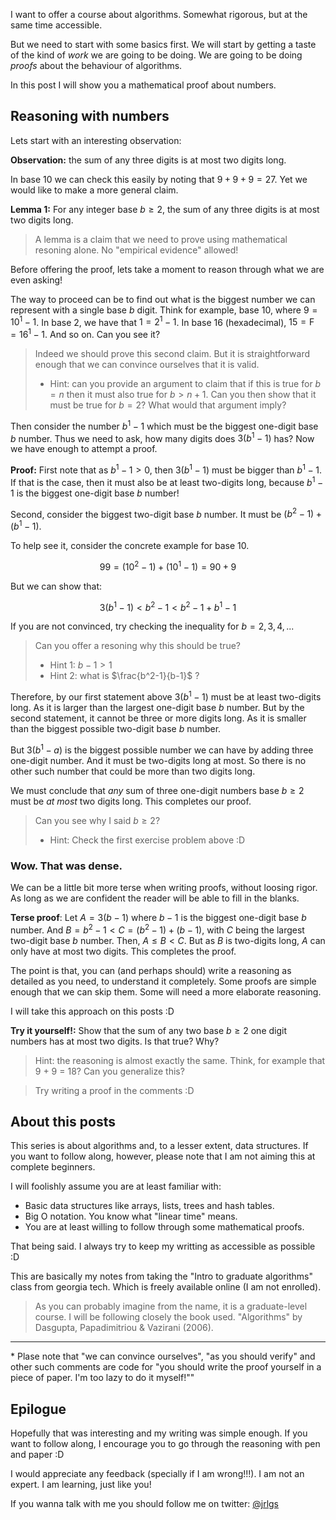 I want to offer a course about algorithms. Somewhat rigorous, but at the same
time accessible.

But we need to start with some basics first. We will start by getting a taste of
the kind of _work_ we are going to be doing. We are going to be doing _proofs_
about the behaviour of algorithms.

In this post I will show you a mathematical proof about numbers.

## Reasoning with numbers

Lets start with an interesting observation:

**Observation:** the sum of any three digits is at most two digits long.

In base 10 we can check this easily by noting that $9+9+9 = 27$. Yet we would
like to make a more general claim.

**Lemma 1:** For any integer base $b \geq 2$, the sum of any three digits is at
most two digits long.

> A lemma is a claim that we need to prove using mathematical resoning alone. No
> "empirical evidence" allowed!

Before offering the proof, lets take a moment to reason through what we are even
asking!

The way to proceed can be to find out what is the biggest number we can
represent with a single base $b$ digit. Think for example, base 10, where $9 =
10^1 - 1$. In base 2, we have that $1 = 2^1-1$. In base 16 (hexadecimal), $15 =
\text{F} = 16^1 - 1$. And so on. Can you see it?

> Indeed we should prove this second claim. But it is straightforward enough
> that we can convince ourselves that it is valid.
>
> - Hint: can you provide an argument to claim that if this is true for $b=n$
  > then it must also true for $b>n+1$. Can you then show that it must be true
  > for $b = 2$? What would that argument imply?

Then consider the number $b^1-1$ which must be the biggest one-digit base $b$
number. Thus we need to ask, how many digits does $3(b^1-1)$ has? Now we have
enough to attempt a proof.

**Proof:** First note that as $b^1-1 > 0$, then $3(b^1-1)$ must be bigger than
$b^1-1$. If that is the case, then it must also be at least two-digits long,
because $b^1-1$ is the biggest one-digit base $b$ number!

Second, consider the biggest two-digit base $b$ number. It must be
$(b^2-1)+(b^1-1)$.

To help see it, consider the concrete example for base 10.

$$99 = (10^2 - 1) + (10^1 - 1) = 90 + 9 $$

But we can show that:

$$ 3(b^1-1) < b^2-1 < b^2-1+b^1-1 $$

If you are not convinced, try checking the inequality for $b = 2, 3, 4, ...$

> Can you offer a resoning why this should be true?
>
> - Hint 1: $b-1>1$
> - Hint 2: what is $\frac{b^2-1}{b-1}$ ?

Therefore, by our first statement above $3(b^1-1)$ must be at least two-digits
long. As it is larger than the largest one-digit base $b$ number. But by the
second statement, it cannot be three or more digits long. As it is smaller than
the biggest possible two-digit base $b$ number.

But $3(b^1-a)$ is the biggest possible number we can have by adding three
one-digit number. And it must be two-digits long at most. So there is no other
such number that could be more than two digits long.

We must conclude that _any_ sum of three one-digit numbers base $b \geq 2$ must
be _at most_ two digits long. This completes our proof.

> Can you see why I said $b \geq 2$?
>
> - Hint: Check the first exercise problem above :D

### Wow. That was dense.

We can be a little bit more terse when writing proofs, without loosing rigor. As
long as we are confident the reader will be able to fill in the blanks.

**Terse proof**: Let $A = 3(b-1)$ where $b-1$ is the biggest one-digit base $b$
number. And $B = b^2-1 < C = (b^2-1)+(b-1)$, with $C$ being the largest
two-digit base $b$ number. Then, $A \leq B < C$. But as $B$ is two-digits long,
$A$ can only have at most two digits. This completes the proof.

The point is that, you can (and perhaps should) write a reasoning as detailed as
you need, to understand it completely. Some proofs are simple enough that we can
skip them. Some will need a more elaborate reasoning.

I will take this approach on this posts :D

**Try it yourself!:** Show that the sum of any two base $b \geq 2$ one digit
numbers has at most two digits. Is that true? Why?

> Hint: the reasoning is almost exactly the same. Think, for example that 9 + 9
> = 18? Can you generalize this?

> Try writing a proof in the comments :D

## About this posts

This series is about algorithms and, to a lesser extent, data structures. If you
want to follow along, however, please note that I am not aiming this at complete
beginners.

I will foolishly assume you are at least familiar with:

- Basic data structures like arrays, lists, trees and hash tables.
- Big O notation. You know what "linear time" means.
- You are at least willing to follow through some mathematical proofs.

That being said. I always try to keep my writting as accessible as possible :D

This are basically my notes from taking the "Intro to graduate algorithms" class
from georgia tech. Which is freely available online (I am not enrolled).

> As you can probably imagine from the name, it is a graduate-level course. I
> will be following closely the book used. "Algorithms" by Dasgupta,
> Papadimitriou & Vazirani (2006).

---

\* Plase note that "we can convince ourselves", "as you should verify" and other
such comments are code for "you should write the proof yourself in a piece of
paper. I'm too lazy to do it myself!""

## Epilogue

Hopefully that was interesting and my writing was simple enough. If you want to
follow along, I encourage you to go through the reasoning with pen and paper :D

I would appreciate any feedback (specially if I am wrong!!!). I am not an
expert. I am learning, just like you!

If you wanna talk with me you should follow me on twitter:
[@jrlgs](https://twitter.com/jrlgs)
